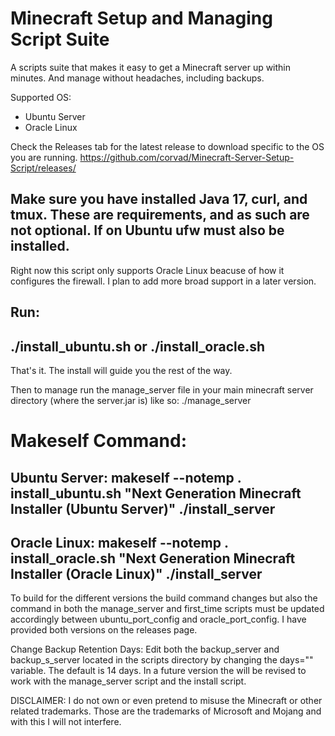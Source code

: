 # Minecraft Setup and Managing Script Suite

A scripts suite that makes it easy to get a Minecraft server up within minutes. And manage without headaches, including backups.

Supported OS:
- Ubuntu Server
- Oracle Linux

Check the Releases tab for the latest release to download specific to the OS you are running.
https://github.com/corvad/Minecraft-Server-Setup-Script/releases/

## Make sure you have installed Java 17, curl, and tmux. These are requirements, and as such are not optional. If on Ubuntu ufw must also be installed.

Right now this script only supports Oracle Linux beacuse of how it configures the firewall. I plan to add more broad support in a later version.

## Run:
## ./install_ubuntu.sh or ./install_oracle.sh

That's it. The install will guide you the rest of the way.

Then to manage run the manage_server file in your main minecraft server directory (where the server.jar is) like so:
./manage_server

# Makeself Command:
## Ubuntu Server: makeself --notemp . install_ubuntu.sh "Next Generation Minecraft Installer (Ubuntu Server)" ./install_server
## Oracle Linux: makeself --notemp . install_oracle.sh "Next Generation Minecraft Installer (Oracle Linux)" ./install_server

To build for the different versions the build command changes but also the command in both the manage_server and first_time scripts must be updated accordingly between ubuntu_port_config and oracle_port_config. I have provided both versions on the releases page.

Change Backup Retention Days:
Edit both the backup_server and backup_s_server located in the scripts directory by changing the days="" variable. The default is 14 days. In a future version the will be revised to work with the manage_server script and the install script.


DISCLAIMER: I do not own or even pretend to misuse the Minecraft or other related trademarks. Those are the trademarks of Microsoft and Mojang and with this I will not interfere.
